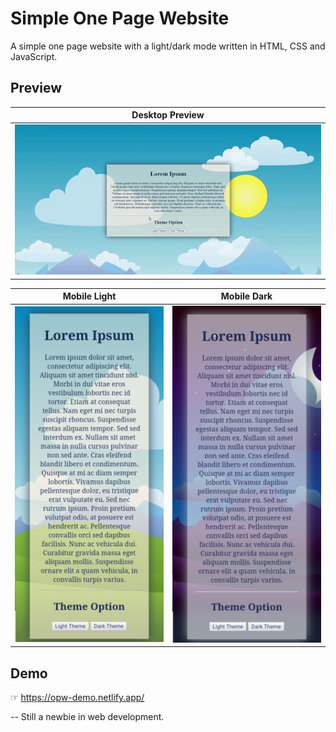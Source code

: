 # Simple One Page Website
 A simple one page website with a light/dark mode written in HTML, CSS and JavaScript.

## Preview
| Desktop Preview | 
| ------------- | 
| ![Preview Desktop](/img/preview-desktop.gif) |

Mobile Light               |  Mobile Dark
:-------------------------:|:-------------------------:
![Mobile Preview Light](/img/mpreview-light.png)  |  ![Mobile Preview Dark](/img/mpreview-dark.png)


## Demo
☞ https://opw-demo.netlify.app/

--
Still a newbie in web development.
